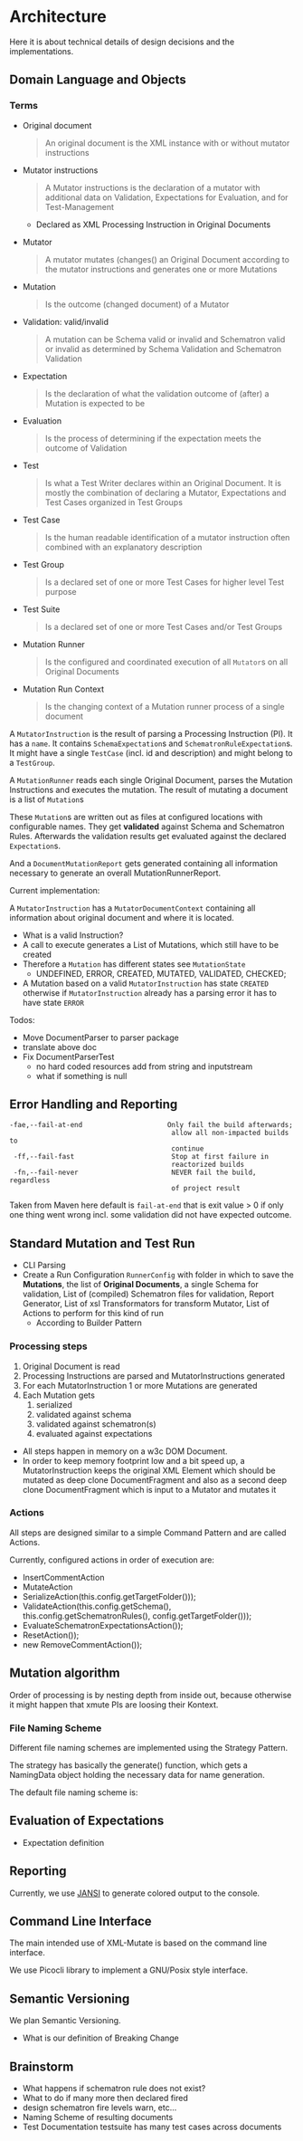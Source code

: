 # Architecture

Here it is about technical details of design decisions and the implementations.

## Domain Language and Objects

### Terms

* Original document
  > An original document is the XML instance with or without mutator instructions
* Mutator instructions
  > A Mutator instructions is the declaration of a mutator with additional data on Validation, Expectations for Evaluation, and for Test-Management
  * Declared as XML Processing Instruction in Original Documents

* Mutator
  > A mutator mutates (changes() an Original Document according to the mutator instructions and generates one or more Mutations
* Mutation
  > Is the outcome (changed document) of a Mutator
* Validation: valid/invalid
  > A mutation can be Schema valid or invalid and Schematron valid or invalid as determined by Schema Validation and Schematron Validation
* Expectation
  > Is the declaration of what the validation outcome of (after) a Mutation is expected to be
* Evaluation
  > Is the process of determining if the expectation meets the outcome of Validation
* Test
  > Is what a Test Writer declares within an Original Document. It is mostly the combination of declaring a Mutator, Expectations and Test Cases organized in Test Groups
* Test Case
  > Is the human readable identification of a mutator instruction often combined with an explanatory description
* Test Group
  > Is a declared set of one or more Test Cases for higher level Test purpose
* Test Suite
  > Is a declared set of one or more Test Cases and/or Test Groups
* Mutation Runner
  > Is the configured and coordinated execution of all `Mutator`s on all Original Documents
* Mutation Run Context
  > Is the changing context of a Mutation runner process of a single document

A `MutatorInstruction`  is the result of parsing a Processing Instruction (PI). It has a `name`. It contains `SchemaExpectation`s and `SchematronRuleExpectation`s. It might have a single `TestCase` (incl. id and description) and might belong to a `TestGroup`.

A `MutationRunner` reads each single Original Document, parses the Mutation Instructions and executes the mutation. The result of mutating a document is a list of `Mutation`s

These `Mutation`s are written out as files at configured locations with configurable names. They get **validated** against Schema and Schematron Rules. Afterwards the validation results get evaluated against the declared `Expectation`s.

And a `DocumentMutationReport` gets generated containing all information necessary to generate an overall MutationRunnerReport.


Current implementation:

A `MutatorInstruction` has a `MutatorDocumentContext` containing all information about original document and where it is located.

* What is a valid Instruction?
* A call to execute generates a List of Mutations, which still have to be created
* Therefore a `Mutation` has different states see `MutationState`
  * UNDEFINED, ERROR, CREATED, MUTATED, VALIDATED, CHECKED;
* A Mutation based on a valid `MutatorInstruction` has state `CREATED` otherwise if  `MutatorInstruction` already has a parsing error it has to have state `ERROR`


Todos:

* Move DocumentParser to parser package
* translate above doc
* Fix DocumentParserTest
  * no hard coded resources add from string and inputstream
  * what if something is null


## Error Handling and Reporting

```
-fae,--fail-at-end                     Only fail the build afterwards;
                                        allow all non-impacted builds to
                                        continue
 -ff,--fail-fast                        Stop at first failure in
                                        reactorized builds
 -fn,--fail-never                       NEVER fail the build, regardless
                                        of project result
```

Taken from Maven here default is `fail-at-end` that is exit value > 0 if only one thing went wrong incl. some validation did not have expected outcome.

## Standard Mutation and Test Run

* CLI Parsing
* Create a Run Configuration `RunnerConfig` with folder in which to save the **Mutations**, the list of **Original Documents**, a single Schema for validation, List of (compiled) Schematron files for validation, Report Generator, List of xsl Transformators for transform Mutator, List of Actions to perform for this kind of run
  * According to Builder Pattern

### Processing steps

1. Original Document is read
2. Processing Instructions are parsed and MutatorInstructions generated
3. For each MutatorInstruction 1 or more Mutations are generated
4. Each  Mutation gets
   1. serialized
   2. validated against schema
   3. validated against schematron(s)
   4. evaluated against expectations

* All steps happen in memory on a w3c DOM Document.
* In order to keep memory footprint low and a bit speed up, a MutatorInstruction keeps the original XML Element which should be mutated as deep clone DocumentFragment and also as a second deep clone DocumentFragment which is input to a Mutator and mutates it





### Actions





All steps are designed similar to a simple Command Pattern and are called Actions.

Currently, configured actions in order of execution are:

* InsertCommentAction
* MutateAction
* SerializeAction(this.config.getTargetFolder()));
* ValidateAction(this.config.getSchema(), this.config.getSchematronRules(),
                            config.getTargetFolder()));
* EvaluateSchematronExpectationsAction());
* ResetAction());
* new RemoveCommentAction());

## Mutation algorithm

Order of processing is by nesting depth from inside out, because otherwise it might happen that xmute PIs are loosing their Kontext.

### File Naming Scheme

Different file naming schemes are implemented using the Strategy Pattern.

The strategy has basically the generate() function, which gets a NamingData object holding the necessary data for name generation.

The default file naming scheme is:



## Evaluation of Expectations

* Expectation definition

## Reporting

Currently, we use [JANSI](https://github.com/fusesource/jansi) to generate colored output to the console.

## Command Line Interface

The main intended use of XML-Mutate is based on the command line interface.

We use Picocli library to implement a GNU/Posix style interface.

## Semantic Versioning

We plan Semantic Versioning.

* What is our definition of Breaking Change

## Brainstorm

* What happens if schematron rule does not exist?
* What to do if many more then declared fired
* design schematron fire levels warn, etc...
* Naming Scheme of resulting documents
* Test Documentation testsuite has many test cases across documents
